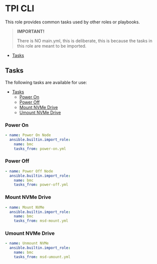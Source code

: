 # TPI CLI

This role provides common tasks used by other roles or playbooks.

> **IMPORTANT!**
>
> There is NO main.yml, this is deliberate, this is because the tasks in this role are meant to be imported.

- [Tasks](#tasks)

## Tasks

The following tasks are available for use:

- [Tasks](#tasks)
  - [Power On](#power-on)
  - [Power Off](#power-off)
  - [Mount NVMe Drive](#mount-nvme-drive)
  - [Umount NVMe Drive](#umount-nvme-drive)

### Power On

```yaml
- name: Power On Node
  ansible.builtin.import_role:
    name: bmc
    tasks_from: power-on.yml
```

### Power Off

```yaml
- name: Power Off Node
  ansible.builtin.import_role:
    name: bmc
    tasks_from: power-off.yml
```

### Mount NVMe Drive

```yaml
- name: Mount NVMe
  ansible.builtin.import_role:
    name: bmc
    tasks_from: msd-mount.yml
```

### Umount NVMe Drive

```yaml
- name: Unmount NVMe
  ansible.builtin.import_role:
    name: bmc
    tasks_from: msd-umount.yml
```
